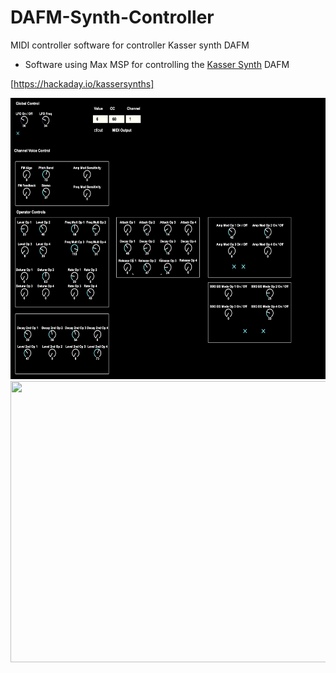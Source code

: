 # DAFM-Synth-Controller
MIDI controller software for controller Kasser synth DAFM 


* Software using Max MSP for controlling the [Kasser Synth]("https://hackaday.io/kassersynths") DAFM 

[https://hackaday.io/kassersynths]


<img src="https://github.com/nightshining/DAFM-Synth-Controller/blob/main/DFMA_Controller.png" width="600" height="450" />
<img src="https://github.com/nightshining/DAFM-Synth-Controller/blob/main/DAFM.png" width="600" height="450" />
